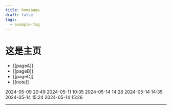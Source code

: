 ```yaml
---
title: homepage
draft: false
tags:
  - example-tag
---
```


# 这是主页

- [[pageA]]
- [[pageB]]
- [[pageC]]
- [[note]]

2024-05-09 20:49
2024-05-11 10:35
2024-05-14 14:28
2024-05-14 14:35
2024-05-14 15:24
2024-05-14 15:26

----
<script src="https://giscus.app/client.js"
        data-repo="shrimptqm/quartz"
        data-repo-id="R_kgDOL5QOaw"
        data-category="Announcements"
        data-category-id="DIC_kwDOL5QOa84CfRUs"
        data-mapping="pathname"
        data-strict="0"
        data-reactions-enabled="1"
        data-emit-metadata="0"
        data-input-position="bottom"
        data-theme="preferred_color_scheme"
        data-lang="zh-CN"
        crossorigin="anonymous"
        async>
</script>